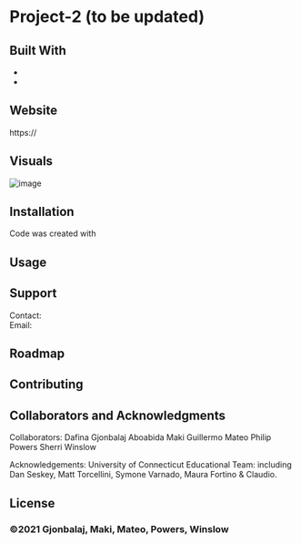 # Project-2 (to be updated)

## Built With
* 
* 

## Website
https://
## Visuals
 ![image](./assets/images/) 

## Installation
Code was created with 

## Usage


## Support
Contact:  
Email:  

## Roadmap


## Contributing


## Collaborators and Acknowledgments
Collaborators:
Dafina Gjonbalaj
Aboabida Maki
Guillermo Mateo
Philip Powers
Sherri Winslow

Acknowledgements:  University of Connecticut Educational Team: including Dan Seskey, Matt Torcellini, Symone Varnado, Maura Fortino & Claudio.
## License


### ©2021 Gjonbalaj, Maki, Mateo, Powers, Winslow


